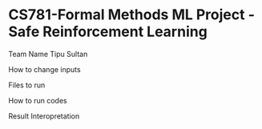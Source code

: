 # CS781-Formal Methods ML Project - Safe Reinforcement Learning

Team Name
Tipu Sultan

How to change inputs

Files to run

How to run codes

Result Interopretation
